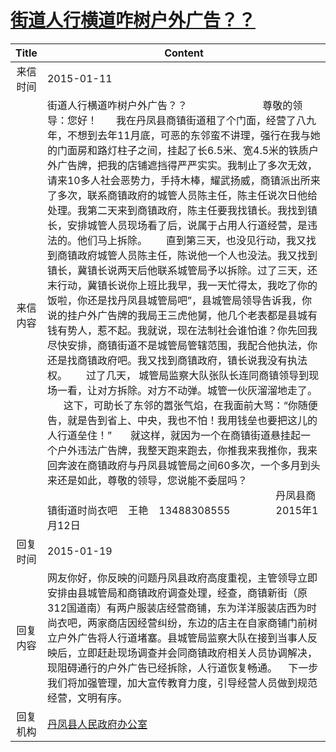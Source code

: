 # <a href="http://www.shangluo.gov.cn/zmhd/ldxxxx.jsp?urltype=leadermail.LeaderMailContentUrl&wbtreeid=1112&leadermailid=2895">街道人行横道咋树户外广告？？</a>
| Title |                                                                                                                                                                                                                                                                                                                                                                                                                                                           Content                                                                                                                                                                                                                                                                                                                                                                                                                                                           |
|:-----:|-----------------------------------------------------------------------------------------------------------------------------------------------------------------------------------------------------------------------------------------------------------------------------------------------------------------------------------------------------------------------------------------------------------------------------------------------------------------------------------------------------------------------------------------------------------------------------------------------------------------------------------------------------------------------------------------------------------------------------------------------------------------------------------------------------------------------------------------------------------------------------------------------------------------------------|
| 来信时间  | 2015-01-11                                                                                                                                                                                                                                                                                                                                                                                                                                                                                                                                                                                                                                                                                                                                                                                                                                                                                                                  |
| 来信内容  | 街道人行横道咋树户外广告？？                            尊敬的领导：您好！       我在丹凤县商镇街道租了个门面，经营了八九年，不想到去年11月底，可恶的东邻蛮不讲理，强行在我与她的门面房和路灯柱子之间，挂起了长6.5米、宽4.5米的铁质户外广告牌，把我的店铺遮挡得严严实实。我制止了多次无效，请来10多人社会恶势力，手持木棒，耀武扬威，商镇派出所来了多次，联系商镇政府的城管人员陈主任，陈主任说次日他给处理。我第二天来到商镇政府，陈主任要我找镇长。我找到镇长，安排城管人员现场看了后，说属于占用人行道经营，是违法的。他们马上拆除。       直到第三天，也没见行动，我又找到商镇政府城管人员陈主任，陈说他一个人也没法。我又找到镇长，冀镇长说两天后他联系城管局予以拆除。过了三天，还末行动，冀镇长说你上班比我早，我一天忙得太，我吃了你的饭啦，你还是找丹凤县城管局吧”，县城管局领导告诉我，你说的挂户外广告牌的我局王三虎他舅，他几个老表都是县城有钱有势人，惹不起。我就说，现在法制社会谁怕谁？你先回我尽快安排，商镇街道不是城管局管辖范围，我配合他执法，你还是找商镇政府吧。我又找到商镇政府，镇长说我没有执法权。       过了几天， 城管局监察大队张队长连同商镇领导到现场一看，让对方拆除。对方不动弹。城管一伙灰溜溜地走了。       这下，可助长了东邻的嚣张气焰，在我面前大骂：“你随便告，就是告到省上、中央，我也不怕！我用钱垒也要把这儿的人行道垒住！”       就这样，就因为一个在商镇街道悬挂起一个户外违法广告牌，我整天跑来跑去，你推我来我推你，我来回奔波在商镇政府与丹凤县城管局之间60多次，一个多月到头来还是如此，尊敬的领导，您说能不委屈吗？                                                                                      丹凤县商镇街道时尚衣吧    王艳    13488308555                 2015年1月12日 |
| 回复时间  | 2015-01-19                                                                                                                                                                                                                                                                                                                                                                                                                                                                                                                                                                                                                                                                                                                                                                                                                                                                                                                  |
| 回复内容  | 网友你好，你反映的问题丹凤县政府高度重视，主管领导立即安排由县城管局和商镇政府调查处理，经查，商镇新街（原312国道南）有两户服装店经营商铺，东为洋洋服装店西为时尚衣吧，两家商店因经营纠纷，东边的店主在自家商铺门前树立户外广告将人行道堵塞。县城管局监察大队在接到当事人反映后，立即赶赴现场调查并会同商镇政府相关人员协调解决，现阻碍通行的户外广告已经拆除，人行道恢复畅通。    下一步我们将加强管理，加大宣传教育力度，引导经营人员做到规范经营，文明有序。                                                                                                                                                                                                                                                                                                                                                                                                                                                                                                                                                                                                                                                                                         |
| 回复机构  | <a href="../../categories/agencies/丹凤县人民政府办公室.md">丹凤县人民政府办公室</a>                                                                                                                                                                                                                                                                                                                                                                                                                                                                                                                                                                                                                                                                                                                                                                                                                                                              |